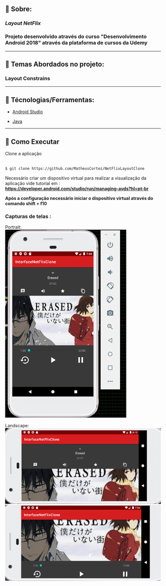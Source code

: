

## 📔 Sobre:
### *Layout NetFlix*



### Projeto desenvolvido através do curso  **"Desenvolvimento Android 2018"** através da plataforma de cursos da **Udemy**


-----------------------------
## 📔 Temas Abordados no projeto:

###  Layout Constrains

-----------------------------
##  🔧 Técnologias/Ferramentas:

* [Android Studio](https://developer.android.com/studio)

* [Java](https://www.java.com/)



-----------------------------
## 🚀 Como Executar

Clone a aplicação
```bash

$ git clone https://github.com/MatheusCortez/NetFlixLayoutClone
```
Necessário criar um dispositivo virtual para realizar a visualização da aplicação
vide tutorial em : **https://developer.android.com/studio/run/managing-avds?hl=pt-br**


**Após a configuração necessário iniciar o dispositivo virtual através do comando shift + f10**

### Capturas de telas :

Portrait:<br/>
![Imagem Portrait](https://github.com/MatheusCortez/NetFlixLayoutClone/blob/master/app/src/main/res/drawable/Captura_deTela.PNG)


Landscape:<br/>
![Imagem Portrait](https://github.com/MatheusCortez/NetFlixLayoutClone/blob/master/app/src/main/res/drawable/CapturarLadscape1.PNG)<br/>
![Imagem Portrait](https://github.com/MatheusCortez/NetFlixLayoutClone/blob/master/app/src/main/res/drawable/Captura_landscape.PNG)<br/>



